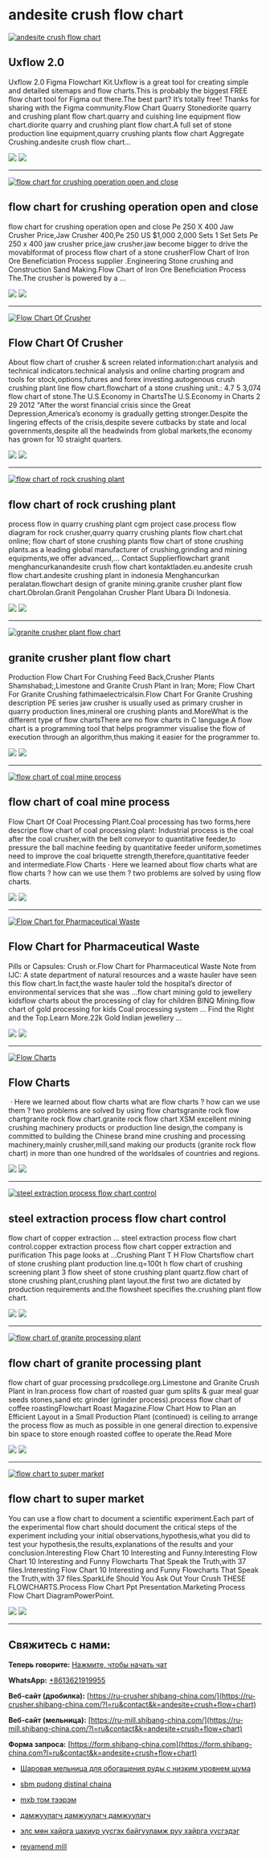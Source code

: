 # andesite crush flow chart

<a href="https://swt.shibang-china.com/?l=ru&img&k=andesite+crush+flow+chart" target="_blank">![andesite crush flow chart](http://static.shibang-china.com/all-800x300/1085.jpg)</a>

## Uxflow 2.0
Uxflow 2.0 Figma Flowchart Kit.Uxflow is a great tool for creating simple and detailed sitemaps and flow charts.This is probably the biggest FREE flow chart tool for Figma out there.The best part? It’s totally free! Thanks for sharing with the Figma community.Flow Chart Quarry Stonediorite quarry and crushing plant flow chart.quarry and cuishing line equipment flow chart.diorite quarry and crushing plant flow chart.A full set of stone production line equipment,quarry crushing plants flow chart Aggregate Crushing.andesite crush flow chart…


<a href="https://whatsapp.shibangsoft.com/WhatsApp.php" target="_blank" title="WhatsApp">![](http://static.shibang-china.com/icon/whatsapp.png)</a> <a href="https://swt.shibang-china.com/?l=ru&icon&k=andesite+crush+flow+chart" target="_blank">![](http://static.shibang-china.com/icon/chat-ru.png)</a>

---

<a href="https://swt.shibang-china.com/?l=ru&img&k=andesite+crush+flow+chart" target="_blank">![flow chart for crushing operation open and close](http://static.shibang-china.com/all-800x300/681.jpg)</a>

## flow chart for crushing operation open and close
flow chart for crushing operation open and close Pe 250 X 400 Jaw Crusher Price,Jaw Crusher 400,Pe 250 US $1,000 2,000 Sets 1 Set Sets Pe 250 x 400 jaw crusher price,jaw crusher.jaw become bigger to drive the movablformat of process flow chart of a stone crusherFlow Chart of Iron Ore Beneficiation Process supplier .Engineering Stone crushing and Construction Sand Making.Flow Chart of Iron Ore Beneficiation Process The.The crusher is powered by a …


<a href="https://whatsapp.shibangsoft.com/WhatsApp.php" target="_blank" title="WhatsApp">![](http://static.shibang-china.com/icon/whatsapp.png)</a> <a href="https://swt.shibang-china.com/?l=ru&icon&k=andesite+crush+flow+chart" target="_blank">![](http://static.shibang-china.com/icon/chat-ru.png)</a>

---

<a href="https://swt.shibang-china.com/?l=ru&img&k=andesite+crush+flow+chart" target="_blank">![Flow Chart Of Crusher](http://static.shibang-china.com/all-800x300/1526.jpg)</a>

## Flow Chart Of Crusher
About flow chart of crusher &amp; screen related information:chart analysis and technical indicators.technical analysis and online charting program and tools for stock,options,futures and forex investing.autogenous crush crushing plant line flow chart.flowchart of a stone crushing unit.: 4.7 5 3,074 flow chart of stone.The U.S.Economy in ChartsThe U.S.Economy in Charts 2 29 2012 &quot;After the worst financial crisis since the Great Depression,America’s economy is gradually getting stronger.Despite the lingering effects of the crisis,despite severe cutbacks by state and local governments,despite all the headwinds from global markets,the economy has grown for 10 straight quarters.


<a href="https://whatsapp.shibangsoft.com/WhatsApp.php" target="_blank" title="WhatsApp">![](http://static.shibang-china.com/icon/whatsapp.png)</a> <a href="https://swt.shibang-china.com/?l=ru&icon&k=andesite+crush+flow+chart" target="_blank">![](http://static.shibang-china.com/icon/chat-ru.png)</a>

---

<a href="https://swt.shibang-china.com/?l=ru&img&k=andesite+crush+flow+chart" target="_blank">![flow chart of rock crushing plant](http://static.shibang-china.com/all-800x300/1190.jpg)</a>

## flow chart of rock crushing plant
process flow in quarry crushing plant cgm project case.process flow diagram for rock crusher,quarry quarry crushing plants flow chart.chat online; flow chart of stone crushing plants flow chart of stone crushing plants.as a leading global manufacturer of crushing,grinding and mining equipments,we offer advanced,… Contact Supplierflowchart granit menghancurkanandesite crush flow chart kontaktladen.eu.andesite crush flow chart.andesite crushing plant in indonesia Menghancurkan peralatan.flowchart design of granite mining.granite crusher plant flow chart.Obrolan.Granit Pengolahan Crusher Plant Ubara Di Indonesia.


<a href="https://whatsapp.shibangsoft.com/WhatsApp.php" target="_blank" title="WhatsApp">![](http://static.shibang-china.com/icon/whatsapp.png)</a> <a href="https://swt.shibang-china.com/?l=ru&icon&k=andesite+crush+flow+chart" target="_blank">![](http://static.shibang-china.com/icon/chat-ru.png)</a>

---

<a href="https://swt.shibang-china.com/?l=ru&img&k=andesite+crush+flow+chart" target="_blank">![granite crusher plant flow chart](http://static.shibang-china.com/all-800x300/1502.jpg)</a>

## granite crusher plant flow chart
Production Flow Chart For Crushing Feed Back,Crusher Plants Shamshabad;,Limestone and Granite Crush Plant in Iran; More; Flow Chart For Granite Crushing fathimaelectricalsin.Flow Chart For Granite Crushing description PE series jaw crusher is usually used as primary crusher in quarry production lines,mineral ore crushing plants and.MoreWhat is the different type of flow chartsThere are no flow charts in C language.A flow chart is a programming tool that helps programmer visualise the flow of execution through an algorithm,thus making it easier for the programmer to.


<a href="https://whatsapp.shibangsoft.com/WhatsApp.php" target="_blank" title="WhatsApp">![](http://static.shibang-china.com/icon/whatsapp.png)</a> <a href="https://swt.shibang-china.com/?l=ru&icon&k=andesite+crush+flow+chart" target="_blank">![](http://static.shibang-china.com/icon/chat-ru.png)</a>

---

<a href="https://swt.shibang-china.com/?l=ru&img&k=andesite+crush+flow+chart" target="_blank">![flow chart of coal mine process](http://static.shibang-china.com/all-800x300/1510.jpg)</a>

## flow chart of coal mine process
Flow Chart Of Coal Processing Plant.Coal processing has two forms,here descripe flow chart of coal processing plant: Industrial process is the coal after the coal crusher,with the belt conveyor to quantitative feeder,to pressure the ball machine feeding by quantitative feeder uniform,sometimes need to improve the coal briquette strength,therefore,quantitative feeder and intermediate.Flow Charts&nbsp;&#0183;&#32;Here we learned about flow charts what are flow charts ? how can we use them ? two problems are solved by using flow charts.


<a href="https://whatsapp.shibangsoft.com/WhatsApp.php" target="_blank" title="WhatsApp">![](http://static.shibang-china.com/icon/whatsapp.png)</a> <a href="https://swt.shibang-china.com/?l=ru&icon&k=andesite+crush+flow+chart" target="_blank">![](http://static.shibang-china.com/icon/chat-ru.png)</a>

---

<a href="https://swt.shibang-china.com/?l=ru&img&k=andesite+crush+flow+chart" target="_blank">![Flow Chart for Pharmaceutical Waste](http://static.shibang-china.com/all-800x300/1193.jpg)</a>

## Flow Chart for Pharmaceutical Waste
Pills or Capsules: Crush or.Flow Chart for Pharmaceutical Waste Note from IJC: A state department of natural resources and a waste hauler have seen this flow chart.In fact,the waste hauler told the hospital’s director of environmental services that she was …flow chart mining gold to jewellery kidsflow charts about the processing of clay for children BINQ Mining.flow chart of gold processing for kids Coal processing system … Find the Right and the Top.Learn More.22k Gold Indian jewellery …


<a href="https://whatsapp.shibangsoft.com/WhatsApp.php" target="_blank" title="WhatsApp">![](http://static.shibang-china.com/icon/whatsapp.png)</a> <a href="https://swt.shibang-china.com/?l=ru&icon&k=andesite+crush+flow+chart" target="_blank">![](http://static.shibang-china.com/icon/chat-ru.png)</a>

---

<a href="https://swt.shibang-china.com/?l=ru&img&k=andesite+crush+flow+chart" target="_blank">![Flow Charts](http://static.shibang-china.com/all-800x300/1515.jpg)</a>

## Flow Charts
&nbsp;&#0183;&#32;Here we learned about flow charts what are flow charts ? how can we use them ? two problems are solved by using flow chartsgranite rock flow chartgranite rock flow chart.granite rock flow chart XSM excellent mining crushing machinery products or production line design,the company is committed to building the Chinese brand mine crushing and processing machinery,mainly crusher,mill,sand making our products (granite rock flow chart) in more than one hundred of the worldsales of countries and regions.


<a href="https://whatsapp.shibangsoft.com/WhatsApp.php" target="_blank" title="WhatsApp">![](http://static.shibang-china.com/icon/whatsapp.png)</a> <a href="https://swt.shibang-china.com/?l=ru&icon&k=andesite+crush+flow+chart" target="_blank">![](http://static.shibang-china.com/icon/chat-ru.png)</a>

---

<a href="https://swt.shibang-china.com/?l=ru&img&k=andesite+crush+flow+chart" target="_blank">![steel extraction process flow chart control](http://static.shibang-china.com/all-800x300/101.jpg)</a>

## steel extraction process flow chart control
flow chart of copper extraction … steel extraction process flow chart control.copper extraction process flow chart copper extraction and purification This page looks at …Crushing Plant T H Flow Chartsflow chart of stone crushing plant production line.q=100t h flow chart of crushing screening plant 3 flow sheet of stone crushing plant quartz.flow chart of stone crushing plant,crushing plant layout.the first two are dictated by production requirements and.the flowsheet specifies the.crushing plant flow chart.


<a href="https://whatsapp.shibangsoft.com/WhatsApp.php" target="_blank" title="WhatsApp">![](http://static.shibang-china.com/icon/whatsapp.png)</a> <a href="https://swt.shibang-china.com/?l=ru&icon&k=andesite+crush+flow+chart" target="_blank">![](http://static.shibang-china.com/icon/chat-ru.png)</a>

---

<a href="https://swt.shibang-china.com/?l=ru&img&k=andesite+crush+flow+chart" target="_blank">![flow chart of granite processing plant](http://static.shibang-china.com/all-800x300/1400.jpg)</a>

## flow chart of granite processing plant
flow chart of guar processing prsdcollege.org.Limestone and Granite Crush Plant in Iran.process flow chart of roasted guar gum splits &amp; guar meal guar seeds stones,sand etc grinder (grinder process).process flow chart of coffee roastingFlowchart Roast Magazine.Flow Chart How to Plan an Efficient Layout in a Small Production Plant (continued) is ceiling.to arrange the process flow as much as possible in one general direction to.expensive bin space to store enough roasted coffee to operate the.Read More


<a href="https://whatsapp.shibangsoft.com/WhatsApp.php" target="_blank" title="WhatsApp">![](http://static.shibang-china.com/icon/whatsapp.png)</a> <a href="https://swt.shibang-china.com/?l=ru&icon&k=andesite+crush+flow+chart" target="_blank">![](http://static.shibang-china.com/icon/chat-ru.png)</a>

---

<a href="https://swt.shibang-china.com/?l=ru&img&k=andesite+crush+flow+chart" target="_blank">![flow chart to super market](http://static.shibang-china.com/all-800x300/723.jpg)</a>

## flow chart to super market
You can use a flow chart to document a scientific experiment.Each part of the experimental flow chart should document the critical steps of the experiment including your initial observations,hypothesis,what you did to test your hypothesis,the results,explanations of the results and your conclusion.Interesting Flow Chart 10 Interesting and Funny.Interesting Flow Chart 10 Interesting and Funny Flowcharts That Speak the Truth,with 37 files.Interesting Flow Chart 10 Interesting and Funny Flowcharts That Speak the Truth,with 37 files.SparkLife Should You Ask Out Your Crush THESE FLOWCHARTS.Process Flow Chart Ppt Presentation.Marketing Process Flow Chart DiagramPowerPoint.


<a href="https://whatsapp.shibangsoft.com/WhatsApp.php" target="_blank" title="WhatsApp">![](http://static.shibang-china.com/icon/whatsapp.png)</a> <a href="https://swt.shibang-china.com/?l=ru&icon&k=andesite+crush+flow+chart" target="_blank">![](http://static.shibang-china.com/icon/chat-ru.png)</a>

---
## Свяжитесь с нами:

**Теперь говорите:** [Нажмите, чтобы начать чат](https://swt.shibang-china.com?l=ru&contact&k=andesite+crush+flow+chart)

**WhatsApp:**  [+8613621919955](https://whatsapp.shibangsoft.com/WhatsApp.php)

**Веб-сайт (дробилка):** [https://ru-crusher.shibang-china.com/](https://ru-crusher.shibang-china.com/?l=ru&contact&k=andesite+crush+flow+chart)

**Веб-сайт (мельница):** [https://ru-mill.shibang-china.com/](https://ru-mill.shibang-china.com/?l=ru&contact&k=andesite+crush+flow+chart)

**Форма запроса:** [https://form.shibang-china.com](https://form.shibang-china.com?l=ru&contact&k=andesite+crush+flow+chart)

* [Шаровая мельница для обогащения руды с низким уровнем шума](../126/%D0%A8%D0%B0%D1%80%D0%BE%D0%B2%D0%B0%D1%8F%20%D0%BC%D0%B5%D0%BB%D1%8C%D0%BD%D0%B8%D1%86%D0%B0%20%D0%B4%D0%BB%D1%8F%20%D0%BE%D0%B1%D0%BE%D0%B3%D0%B0%D1%89%D0%B5%D0%BD%D0%B8%D1%8F%20%D1%80%D1%83%D0%B4%D1%8B%20%D1%81%20%D0%BD%D0%B8%D0%B7%D0%BA%D0%B8%D0%BC%20%D1%83%D1%80%D0%BE%D0%B2%D0%BD%D0%B5%D0%BC%20%D1%88%D1%83%D0%BC%D0%B0.md)

* [sbm pudong distinal chaina](../130/sbm%20pudong%20distinal%20chaina.md)

* [mxb том тээрэм](../130/mxb%20%D1%82%D0%BE%D0%BC%20%D1%82%D1%8D%D1%8D%D1%80%D1%8D%D0%BC.md)

* [дамжуулагч дамжуулагч дамжуулагч](../126/%D0%B4%D0%B0%D0%BC%D0%B6%D1%83%D1%83%D0%BB%D0%B0%D0%B3%D1%87%20%D0%B4%D0%B0%D0%BC%D0%B6%D1%83%D1%83%D0%BB%D0%B0%D0%B3%D1%87%20%D0%B4%D0%B0%D0%BC%D0%B6%D1%83%D1%83%D0%BB%D0%B0%D0%B3%D1%87.md)

* [элс мөн хайрга цахиур үүсгэх байгууламж руу хайрга үүсгэдэг](../130/%D1%8D%D0%BB%D1%81%20%D0%BC%D3%A9%D0%BD%20%D1%85%D0%B0%D0%B9%D1%80%D0%B3%D0%B0%20%D1%86%D0%B0%D1%85%D0%B8%D1%83%D1%80%20%D2%AF%D2%AF%D1%81%D0%B3%D1%8D%D1%85%20%D0%B1%D0%B0%D0%B9%D0%B3%D1%83%D1%83%D0%BB%D0%B0%D0%BC%D0%B6%20%D1%80%D1%83%D1%83%20%D1%85%D0%B0%D0%B9%D1%80%D0%B3%D0%B0%20%D2%AF%D2%AF%D1%81%D0%B3%D1%8D%D0%B4%D1%8D%D0%B3.md)

* [reyamend mill](../126/reyamend%20mill.md)